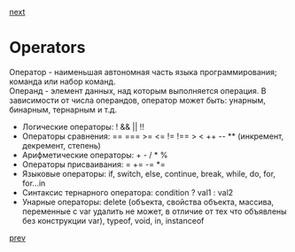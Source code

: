 <a href="05.md">next</a>

<h1>Operators</h1>

<div>
Оператор - наименьшая автономная часть языка программирования; команда или набор команд.
<br/>
Операнд - элемент данных, над которым выполняется операция.
В зависимости от числа операндов, оператор может быть: унарным, бинарным, тернарным и т.д.
</div>

<ul>
<li>
Логические операторы: ! && || !!
</li>
<li>
Операторы сравнения: == === >= <= != !== > < ++ -- ** (инкремент, декремент, степень)
</li>
<li>
Арифметические операторы: + - / * %
</li>
<li>
Операторы присваивания: = += -= *=
</li>
<li>
Языковые операторы: if, switch, else, continue, break, while, do, for, for...in
</li>
<li>
Синтаксис тернарного оператора: condition ? val1 : val2
</li>
<li>
Унарные операторы: delete (объекта, свойства объекта, массива, переменные с var удалить не может, в отличие от тех что объявлены без конструкции var),
typeof, void, in, instanceof
</li>
</ul>


<a href="03.md">prev</a>
